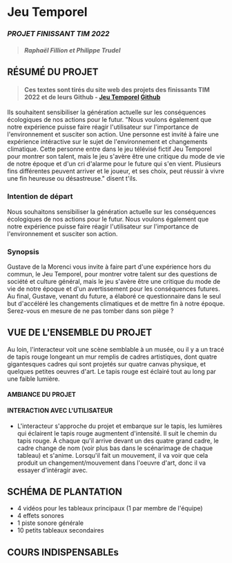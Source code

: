 # Jeu Temporel
### *PROJET FINISSANT TIM 2022*
>#### *Raphaël Fillion et Philippe Trudel* 


## RÉSUMÉ DU PROJET 
>#### Ces textes sont tirés du site web des projets des finissants TIM 2022 et de leurs Github - [Jeu Temporel](https://tim-montmorency.com/2022/projets/Jeu-Temporel/docs/web/index.html) [Github](https://github.com/Orbital3/Jeu-Temporel)
Ils souhaitent sensibiliser la génération actuelle sur les conséquences écologiques de nos actions pour le futur. "Nous voulons également que notre expérience puisse faire réagir l'utilisateur sur l'importance de l'environnement et susciter son action. Une personne est invité à faire une expérience intéractive sur le sujet de l'environnement et changements climatique. Cette personne entre dans le jeu télévisé fictif Jeu Temporel pour montrer son talent, mais le jeu s'avère être une critique du mode de vie de notre époque et d'un cri d'alarme pour le future qui s'en vient. Plusieurs fins différentes peuvent arriver et le joueur, et ses choix, peut réussir à vivre une fin heureuse ou désastreuse." disent t'ils.

### Intention de départ
Nous souhaitons sensibiliser la génération actuelle sur les conséquences écologiques de nos actions pour le futur. Nous voulons également que notre expérience puisse faire réagir l'utilisateur sur l'importance de l'environnement et susciter son action.

### Synopsis
Gustave de la Morenci vous invite à faire part d'une expérience hors du commun, le Jeu Temporel, pour montrer votre talent sur des questions de société et culture général, mais le jeu s'avère être une critique du mode de vie de notre époque et d'un avertissement pour les conséquences futures. Au final, Gustave, venant du future, a élaboré ce questionnaire dans le seul but d'accéléré les changements climatiques et de mettre fin à notre époque. Serez-vous en mesure de ne pas tomber dans son piège ?


## VUE DE L'ENSEMBLE DU PROJET
Au loin, l'interacteur voit une scène semblable à un musée, ou il y a un tracé de tapis rouge longeant un mur remplis de cadres artistiques, dont quatre gigantesques cadres qui sont projetés sur quatre canvas physique, et quelques petites oeuvres d'art. Le tapis rouge est éclairé tout au long par une faible lumière.

#### AMBIANCE DU PROJET

#### INTERACTION AVEC L'UTILISATEUR
- L'interacteur s'approche du projet et embarque sur le tapis, les lumières qui éclairent le tapis rouge augmentent d'intensité. Il suit le chemin du tapis rouge. À chaque qu'il arrive devant un des quatre grand cadre, le cadre change de nom (voir plus bas dans le scénarimage de chaque tableau) et s'anime. Lorsqu'il fait un mouvement, il va voir que cela produit un changement/mouvement dans l'oeuvre d'art, donc il va essayer d'intéragir avec.


## SCHÉMA DE PLANTATION
- 4 vidéos pour les tableaux principaux (1 par membre de l'équipe)
- 4 effets sonores
- 1 piste sonore générale
- 10 petits tableaux secondaires

## COURS INDISPENSABLEs



